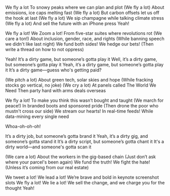 We fly a lot
To snowy peaks where we can plan and plot
(We fly a lot)
About emissions, ice caps melting fast
(We fly a lot)
But carbon offsets let us off the hook at last
(We fly a lot)
We sip champagne while talking climate stress
(We fly a lot)
And sell the future with an iPhone press
Yeah!

We fly a lot!
We Zoom a lot!
From five-star suites where revolutions rot
(We care a ton!)
About inclusion, gender, race, and rights
(While banning speech we didn't like last night)
We fund both sides!
We hedge our bets!
(Then write a thread on how to not oppress)

Yeah!
It’s a dirty game, but someone’s gotta play it
Well, it’s a dirty game, but someone’s gotta play it
Yeah, it’s a dirty game, but someone’s gotta play it
It’s a dirty game—guess who's getting paid?

(We pitch a lot)
About green tech, solar skies and hope
(While fracking stocks go vertical, no joke)
(We cry a lot)
At panels called The World We Need
Then party hard with arms deals overseas

We fly a lot!
To make you think this wasn’t bought and taught
(We march for peace!)
In branded boots and sponsored pride
(Then drone the poor who mustn't cross our side)
We stream our hearts!
In real-time feeds!
While data-mining every single need

Whoa-oh-oh-oh!

It’s a dirty job, but someone’s gotta brand it
Yeah, it’s a dirty gig, and someone’s gotta stand it
It’s a dirty script, but someone’s gotta chant it
It's a dirty world—and someone's gotta scan it

(We care a lot)
About the workers in the gig-based chain
(Just don’t ask where your parcel's been again)
We fund the truth!
We fight the hate!
(Unless it’s coming from our real estate)

We tweet a lot!
We lead a lot!
We’re brave and bold in keynote screenshot slots
We fly a lot!
We lie a lot!
We sell the change, and we charge you for the thought
Yeah!
